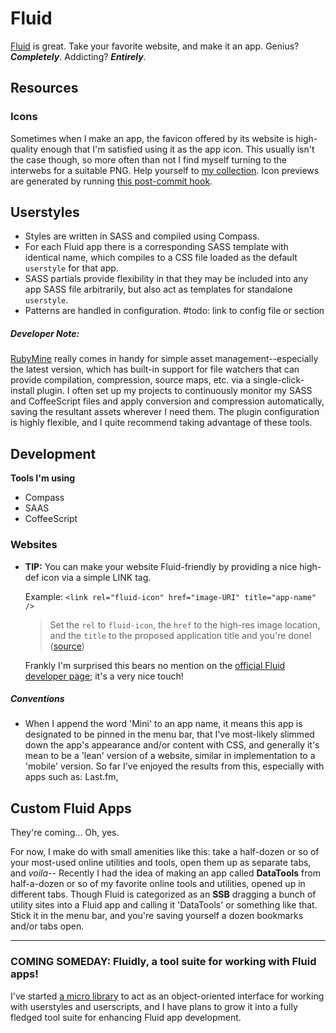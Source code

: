 # Fluid
[Fluid](http://fluidapp.com/) is great. Take your favorite website, and make it an app. Genius? ***Completely***. Addicting? ***Entirely***.

## Resources

### Icons
Sometimes when I make an app, the favicon offered by its website is high-quality enough that I'm satisfied using it as the app icon. This usually isn't the case though, so more often than not I find myself turning to the interwebs for a suitable PNG. Help yourself to [my collection]. Icon previews are generated by running [this post-commit hook](https://github.com/SteveBenner/ruby-scripts/blob/master/git-hooks/pre-commit/generate-img-previews.rb).

## Userstyles
- Styles are written in SASS and compiled using Compass.
- For each Fluid app there is a corresponding SASS template with identical name, which compiles to a CSS file loaded as the default `userstyle` for that app.
- SASS partials provide flexibility in that they may be included into any app SASS file arbitrarily, but also act as templates for standalone `userstyle`.
- Patterns are handled in configuration. #todo: link to config file or section

##### Developer Note:  
[RubyMine](http://www.jetbrains.com/ruby/) really comes in handy for simple asset management--especially the latest version, which has built-in support for file watchers that can provide compilation, compression, source maps, etc. via a single-click-install plugin. I often set up my projects to continuously monitor my SASS and CoffeeScript files and apply conversion and compression automatically, saving the resultant assets wherever I need them. The plugin configuration is highly flexible, and I quite recommend taking advantage of these tools.

## Development

**Tools I'm using**  

- Compass
- SAAS
- CoffeeScript

### Websites
- **TIP:** You can make your website Fluid-friendly by providing a nice high-def icon via a simple LINK tag.

    Example: `<link rel="fluid-icon" href="image-URI" title="app-name" />`

    > Set the `rel` to `fluid-icon`, the `href` to the high-res image location, and the `title` to the proposed application title and you're done! ([source](http://davidwalsh.name/fluid-app))

    Frankly I'm surprised this bears no mention on the [official Fluid developer page]; it's a very nice touch!

##### Conventions
- When I append the word 'Mini' to an app name, it means this app is designated to be pinned in the menu bar, that I've most-likely slimmed down the app's appearance and/or content with CSS, and generally it's mean to be a 'lean' version of a website, similar in implementation to a 'mobile' version. So far I've enjoyed the results from this, especially with apps such as: Last.fm, 


## Custom Fluid Apps
They're coming... Oh, yes.

For now, I make do with small amenities like this: take a half-dozen or so of your most-used online utilities and tools, open them up as separate tabs, and *voila--* Recently I had the idea of making an app called **DataTools** from half-a-dozen or so of my favorite online tools and utilities, opened up in different tabs. Though Fluid is categorized as an **SSB** dragging a bunch of utility sites into a Fluid app and calling it 'DataTools' or something like that. Stick it in the menu bar, and you're saving yourself a dozen bookmarks and/or tabs open.

---

### COMING SOMEDAY: Fluidly, a tool suite for working with Fluid apps!
I've started [a micro library](https://github.com/SteveBenner/fluidly) to act as an object-oriented interface for working with userstyles and userscripts, and I have plans to grow it into a fully fledged tool suite for enhancing Fluid app development.

[official Fluid developer page]:http://fluidapp.com/developer/
[my collection]:app-icons/README.md